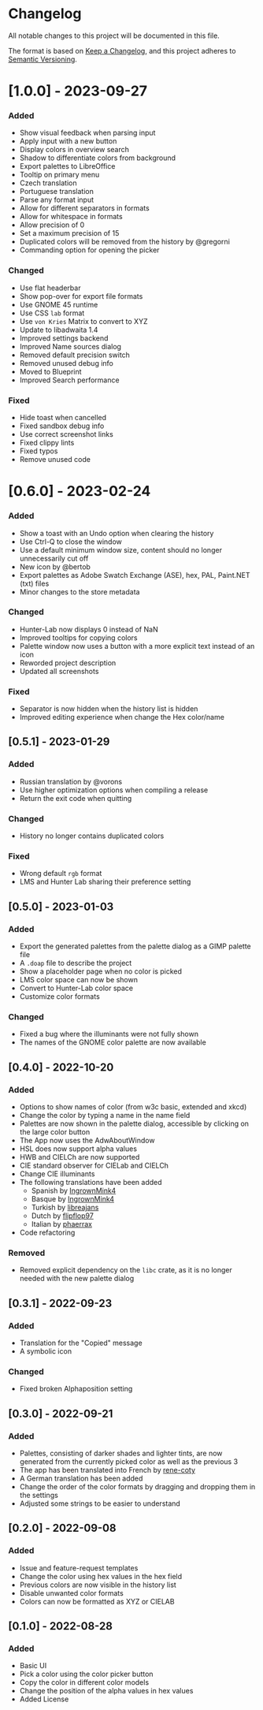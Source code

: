 # Changelog

All notable changes to this project will be documented in this file.

The format is based on [Keep a Changelog](https://keepachangelog.com/en/1.0.0/),
and this project adheres to [Semantic Versioning](https://semver.org/spec/v2.0.0.html).

# [1.0.0] - 2023-09-27

### Added
- Show visual feedback when parsing input
- Apply input with a new button
- Display colors in overview search
- Shadow to differentiate colors from background
- Export palettes to LibreOffice
- Tooltip on primary menu
- Czech translation
- Portuguese translation
- Parse any format input
- Allow for different separators in formats
- Allow for whitespace in formats
- Allow precision of 0
- Set a maximum precision of 15
- Duplicated colors will be removed from the history by @gregorni
- Commanding option for opening the picker

### Changed
- Use flat headerbar
- Show pop-over for export file formats
- Use GNOME 45 runtime
- Use CSS `lab` format
- Use `von Kries` Matrix to convert to XYZ
- Update to libadwaita 1.4
- Improved settings backend
- Improved Name sources dialog
- Removed default precision switch
- Removed unused debug info
- Moved to Blueprint
- Improved Search performance

### Fixed
- Hide toast when cancelled
- Fixed sandbox debug info
- Use correct screenshot links
- Fixed clippy lints
- Fixed typos
- Remove unused code

# [0.6.0] - 2023-02-24

### Added
- Show a toast with an Undo option when clearing the history
- Use Ctrl-Q to close the window
- Use a default minimum window size, content should no longer unnecessarily cut off
- New icon by @bertob
- Export palettes as Adobe Swatch Exchange (ASE), hex, PAL, Paint.NET  (txt) files
- Minor changes to the store metadata

### Changed
- Hunter-Lab now displays 0 instead of NaN
- Improved tooltips for copying colors
- Palette window now uses a button with a more explicit text instead of an icon
- Reworded project description
- Updated all screenshots

### Fixed
- Separator is now hidden when the history list is hidden
- Improved editing experience when change the Hex color/name

## [0.5.1] - 2023-01-29

### Added
- Russian translation by @vorons
- Use higher optimization options when compiling a release
- Return the exit code when quitting

### Changed
- History no longer contains duplicated colors

### Fixed
- Wrong default `rgb` format
- LMS and Hunter Lab sharing their preference setting

## [0.5.0] - 2023-01-03

### Added
- Export the generated palettes from the palette dialog as a GIMP palette file
- A `.doap` file to describe the project
- Show a placeholder page when no color is picked
- LMS color space can now be shown
- Convert to Hunter-Lab color space
- Customize color formats

### Changed
- Fixed a bug where the illuminants were not fully shown
- The names of the GNOME color palette are now available

## [0.4.0] - 2022-10-20

### Added
- Options to show names of color (from w3c basic, extended and xkcd)
- Change the color by typing a name in the name field
- Palettes are now shown in the palette dialog, accessible by clicking on the large color button
- The App now uses the AdwAboutWindow
- HSL does now support alpha values
- HWB and CIELCh are now supported
- CIE standard observer for CIELab and CIELCh
- Change CIE illuminants
- The following translations have been added
    - Spanish by [IngrownMink4](https://github.com/IngrownMink4)
    - Basque by [IngrownMink4](https://github.com/IngrownMink4)
    - Turkish by [libreajans](https://github.com/libreajans)
    - Dutch by [flipflop97](https://github.com/flipflop97)
    - Italian by [phaerrax](https://github.com/phaerrax)
- Code refactoring

### Removed
- Removed explicit dependency on the `libc` crate, as it is no longer needed with the new palette dialog

## [0.3.1] - 2022-09-23

### Added

- Translation for the "Copied" message
- A symbolic icon

### Changed

- Fixed broken Alphaposition setting

## [0.3.0] - 2022-09-21

### Added

- Palettes, consisting of darker shades and lighter tints, are now generated from the currently picked color as well as the previous 3
- The app has been translated into French by [rene-coty](https://github.com/rene-coty)
- A German translation has been added
- Change the order of the color formats by dragging and dropping them in the settings
- Adjusted some strings to be easier to understand

## [0.2.0] - 2022-09-08

### Added

- Issue and feature-request templates
- Change the color using hex values in the hex field
- Previous colors are now visible in the history list
- Disable unwanted color formats
- Colors can now be formatted as XYZ or CIELAB

## [0.1.0] - 2022-08-28

### Added

- Basic UI
- Pick a color using the color picker button
- Copy the color in different color models
- Change the position of the alpha values in hex values
- Added License
